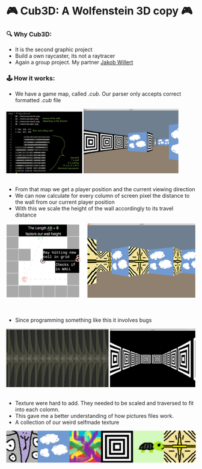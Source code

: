 # 🎮 Cub3D: A Wolfenstein 3D copy 🎮

### 🔍 Why Cub3D:
- It is the second graphic project
- Build a own raycaster, its not a raytracer
- Again a group project. My partner <a href="https://github.com/jweeeezy" target="_blank">Jakob Willert</a>

### 🕹️ How it works:
- We have a game map, called <i>.cub</i>. Our parser only accepts correct formatted <i>.cub</i> file
<div float="left">
  <img src="readme/cubfile.png" width="40%"> <img src="readme/cloudy.png" width="50%">
</div>
<br>

- From that map we get a player position and the current viewing direction
- We can now calculate for every column of screen pixel the distance to the wall from our current player position
- With this we scale the height of the wall accordingly to its travel distance
<div float="left">
  <img src="readme/cub3d.drawio.svg" width="42%"> <img src="readme/explain.png" width="57%">
</div>
<br>
<br>

- Since programming something like this it involves bugs
<div float="left">
  <img src="readme/cub3d_fail.gif" width="54%"> <img src="readme/trippy.png" width="45%">
</div>
<br>

- Texture were hard to add. They needed to be scaled and traversed to fit into each colomn.
- This gave me a better understanding of how pictures files work.
- A collection of our weird selfmade texture 
<img src="readme/textures.png"/>
